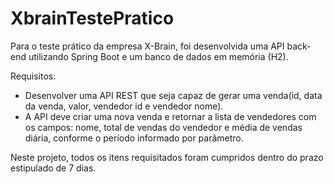 # XbrainTestePratico

Para o teste prático da empresa X-Brain, foi desenvolvida uma API back-end utilizando Spring Boot e um banco de dados em memória (H2).

Requisitos:

- Desenvolver uma API REST que seja capaz de gerar uma venda(id, data da venda, valor, vendedor id e vendedor nome).
- A API deve criar uma nova venda e retornar a lista de vendedores com os campos: nome, total de vendas do vendedor e média de vendas diária, conforme o período informado por parâmetro.

Neste projeto, todos os itens requisitados foram cumpridos dentro do prazo estipulado de 7 dias.
